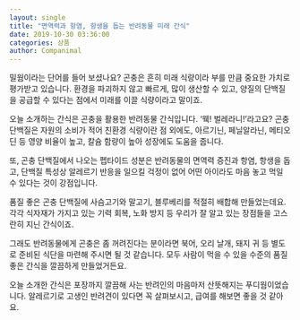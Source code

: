 ```yaml
---
layout: single
title: "면역력과 항염, 항생을 돕는 반려동물 미래 간식"
date: 2019-10-30 03:36:00
categories: 상품
author: Companimal
---
```


밀웜이라는 단어를 들어 보셨나요? 곤충은 흔히 미래 식량이라 부를 만큼 중요한 가치로 평가받고 있습니다. 환경을 파괴하지 않고 빠르게, 많이 생산할 수 있고, 양질의 단백질을 공급할 수 있다는 점에서 미래를 이끌 식량이라고 말이죠.

오늘 소개하는 간식은 곤충을 활용한 반려동물 간식입니다. ‘웩! 벌레라니!’라고요? 곤충 단백질은 자원의 소비가 적어 친환경 식량이란 점 외에도, 아르기닌, 페닐알라닌, 메티오딘 등 영양 비율이 높고, 칼슘 함량이 높아 성장에도 도움을 줍니다.

또, 곤충 단백질에서 나오는 펩타이드 성분은 반려동물의 면역력 증진과 항염, 항생을 돕고, 단백질 특성상 알레르기 반응을 일으킬 걱정이 없어 어떤 아이라도 마음 놓고 먹일 수 있다는 것이 강점입니다.

품질 좋은 곤충 단백질에 사슴고기와 말고기, 블루베리를 적절히 배합해 만들었는데요. 각각 식자재가 가지고 있는 기력 회복, 노화 방지 등 우리가 잘 알고 있는 장점들을 고스란히 지닌 간식이죠.

그래도 반려동물에게 곤충은 좀 꺼려진다는 분이라면 북어, 오리 날개, 돼지 귀 등 별도로 준비된 식단을 마련해 주시면 될 것 같습니다. 모두 사람이 먹을 수 있을 수준의 품질 좋은 간식을 깔끔하게 만들었거든요.

오늘 소개한 간식은 포장까지 깔끔해 사는 반려인의 마음마저 산뜻해지는 푸디웜이었습니다. 알레르기로 고생인 반려견이 있다면 꼭 살펴보시고, 급여를 해보면 좋을 것 같아요.
